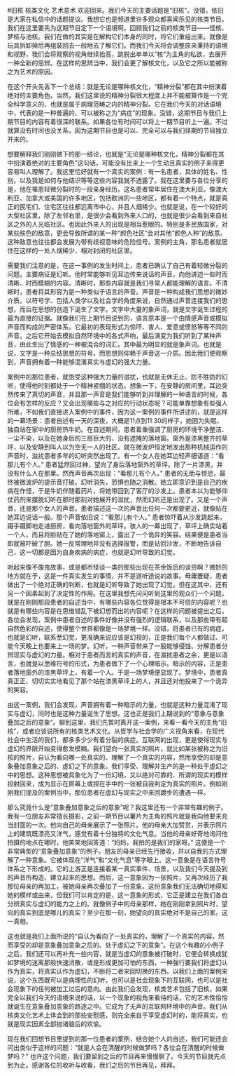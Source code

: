#旧核 核类文化 艺术意术
欢迎回来。我们今天的主要话题是“旧核”。没错，依旧是大家在私信中的话题提议。我想它也是频道里许多观众都喜闻乐见的核类节目。我们在这里要先为这期节目定下一个语境啊，回顾我们之前的核类节目——怪核、梦核与池核。我们在做的其实是在解构它们本身的同时，将它们重组出来。就像是玩具拆卸掉后再组装回去一般地去了解它们。而我们今天将会调整原来秉持的语境和视野，我们会将观察的视角继续抬高，跳脱出单单以“核”为主角的私欲，去展开一种全新的思辨。在这样的思辨当中，我们会更了解核文化，以及它之所以能被称之为艺术的原因。

在这个开头先丢下一个总结：就是无论是哪种核文化，“精神分裂”都在其中扮演着绝对的主要角色。当然，我们这里说的精神分裂很大程度上并不能被算作是一个完全科学意义的、也就是属于病理范畴之内的精神分裂。它在我们今天的对话语境中，代表的是一种普遍的、可以被称之为“病症”的现象。没错，这期节目与我们上期节目的内容有着很深的联系。如果各位有时间可以将上一期节目听上一遍。不过就算没有时间也没关系，因为这期节目也是可以、完全可以与我们往期的节目独立开来的。

想要解释我们刚刚做下的那一结论，也就是“无论是哪种核文化，精神分裂都在其中扮演着绝对的主要角色”这句话，可能没有比来上一个生动且真实的例子来得更容易叫人理解了。我这里恰好就有一个真实的案例：有一名患者，具体的姓名、性别，以及我是如何与他结识等等这些内容我就不透露了。我在这里要与各位分享的是，他在罹患轻微分裂时的一段亲身经历。这名患者常年居住在澳大利亚。像澳大利亚、加拿大或美国的许多地区，包括欧洲的一些地区，都有着一个特点，就是真正的民宅们、住宅区往往都远离市中心，并且人烟稀少。也就是说，在一个较好的大型社区里，除了左邻右里，是很少会看到外来人口的，也就是很少会看到来自社区之外的人光临社区。也因此外来人的出现是相当惹眼的。特别是多民族国家，对某些肤色的敌意，更会导致所谓的某一种“颜色社区”会对其他“颜色人种”的敌意。这种敌意也往往都会发展为带有歧视意味的危险信号。案例的主角，那名患者就居住在这样的一处人烟稀少、相对封闭的社区里。

需要我们注意的是，在这一事例的发生时间上，患者已确认了自己有着轻微分裂的问题。主要病征是幻听。他时常能够听见耳边传来说话的声音，向他讲述一些时而清晰、时而模糊的内容。清晰时，那些内容就是我们寻常人都能理解的语言。不清晰时，患者将其形容为是一种类似于语言的声音。声音是一种构成我们思想的微妙介质。以符号学、包括人类学以及社会学的角度来说，自然通过声音连接我们的思想，而后在思想的创造下诞生了文字。文字中大量的象声词，就是文字诞生过程的最为直接的证据。就像我们在上期节目说到的，语言原本是一个由情感声音或模拟声音而构成的严密体系。它最初的表现形式为惊吓、害人、爱意或愤怒等等不同的声音。之后它开始去模拟自然环境中的各式声响，最后演变为我们听到了某种声音，由此生出了情感的一种被混合的词汇。其中最为明显的就是象声词。也就是说，文字是一种总结思想的符号，而思想则仰赖于声音这一介质。因此我们便观察到，声音拥有着一种能够混淆真实与虚幻的强大力量。

案例中的那位患者，就饱受这种强大力量的滋扰，也就是无休无止、防不胜防的幻听，使得他时刻都处于一个精神紧绷的状态。想象一下，在安静的房间里，耳边突然传来了真切的声音，并且那一声音是我们能够听到并理解的一种语言的时候，各位会有怎样的反应？又会出现哪些与之对应的行动状态呢？可能单靠想象有些强人所难，不如我们直接进入案例中的事件，因为这一案例的事件所讲述的，就是这样的一幕场景：患者自述有一天的深夜，大概是11点到11:30的样子，她因为失眠，独自站在家中的厨房热牛奶。在自述期间，患者着重强调了厨房的环境干净整洁、一尘不染，以及在她身后的三扇巨大的、没有遮掩的落地窗。窗外是漆黑整齐的草坪，以及安静到叫人以为空无一人的社区。就在微波炉恒定地发出那种机械运作的声音时，滋扰患者多年的幻听突然出现了。有一个女人在她耳边轻声细语道：“看那儿有个人。” 患者猛然回过神，望向了身后落地窗外的草坪。除了一片漆黑，并没有什么人在那里。然而声音再次出现：“看那儿有个人。” 患者的无助与惊恐，最终被微波炉的提示音打破。幻听消失，恐惧也随之消散。她立即意识到是自己的疾病在作怪，于是牛奶伴随着药片，将她带回到了客厅的沙发上。患者本以为能够仰仗药剂来摆脱幻听在那时那刻对她展开的滋扰，然而幻听还是出现了。又是一个声音，还是那个女人的声音。患者描述这一次的声音比任何一次都要更近，就像贴在她耳边说话一般。那个声音依旧说：“看那儿有个人。” 患者惊吓着从沙发跳起来，蹑手蹑脚地走进厨房，看向落地窗外的草坪。骇人的一幕出现了，草坪上确实站着一个人，而且将脸贴在了她的落地窗上，露出了一个诡异的笑容。结果便是患者当即就被吓破了胆。她一反常理地并没有选择报警，而是钻回沙发，不断地告诉自己，这一切都是因为自身疾病的病症，也就是幻听导致的幻觉。

听起来像不像鬼故事，或是都市怪谈一类的那些出现在茶余饭后的谈资啊？微妙的地方就在于，这是一件真实发生的事情，并不是道听途说的故事。毋庸置疑，患者做出了一个绝对正确的判断，也就是幻听导致了她出现了幻觉。但在这其中，还有另一个因素起到了决定性的作用。在这里我想先问问听到这里的观众们一个问题，就是在刚刚那段患者的自述当中，有哪些内容各位觉得是根本不可信的内容呢？也就是有哪些内容是在思维错乱下被幻想而出的内容呢？在这样的问题被提出之后，各位会发现，案例中患者自述的事件好像并没有强烈的逻辑联系，以及那些带有超自然色彩的自述，使得整个世界都像是一场梦境一样。没错，将患者已有的病症，也就是幻听，联系至幻觉，更准确来说应该是幻视的，正是我们每个人都做过、可能今天晚上也要来上一场的梦。幻听，一种声音带来了一股能够侵蚀、分解患者分辨现实与虚幻的力量。相对于患者而言的真实的声音，在滋扰患者之余，更是以语言，也就是以思维符号的形式，为患者做下了一个心理暗示。暗示的内容，正是患者落地窗外的漆黑草坪上，有着一个人。于是一场梦境便显现了。梦境中，患者真真正正、切切实实地看见了那个站在漆黑草坪上的人，并且还对他投来了一个诡异的笑容。

由这一案例，我们会发现，声音拥有着一种暗示的力量，也就是这种力量混淆了现实与虚幻，同时也是这种力量诞生了思想。这也正是我们上期说到的“意象与意象叠加之后的意象”。聊到这里，我们先暂时离开这一案例，来看一看今天的主角“旧核”，或者应该说所有的核类艺术文化。从哲学与社会学的广义视角来看，在现代社会中生活的我们，都多多少少有着分裂的病症。互联网的出现，更是使得现实与虚幻的界限开始变得愈发模糊。我们望向一张真实的照片，就比如某张被称之为旧核的照片，自认为看向哪一处真实的、理解了一个真实的内容，然而享受的却是意象叠加意象之后的、虚幻之下的意象。我们享受、理解并生产的是一种处于虚幻之中的思想。这种思想被具象化为了一份幻境，又以绝对可靠的、所谓的现实的模样投射回来，成为显示在屏幕上或捏在手中的一张被自我判定为真实的照片。例如刚刚我们提及的案例当中，那位患者在虚幻与现实之中来回踱步的遭遇一样。

那么究竟什么是“意象叠加意象之后的意象”呢？我这里还有一个非常有趣的例子。我有一位朋友非常擅长摄影，之前一期节目以薯片为主角的照片就是我向他要来充当封面的一次。他向自己的母亲展示了一张照片。他的母亲大加赞赏，并表示照片上的建筑既漂亮又洋气，感觉有着十分独特的文化气息。当他的母亲好奇地询问他拍摄的地点在哪时，他笑笑地回答道：“妈妈，我拍的是我们的家呀。” 这便是一个非常典型的“意象叠加意象”的例子。朋友的母亲已经先行接收，并以自我的方式理解了一种意象。它被体现在“洋气”和“文化气息”等字眼上。这一意象是在语言符号体系之下形成的。它的上游正是连接着某一真实事件、场景，以及我们今天提及到的声音所构造、建立起来的思想。而后，这一意象因为一张照片，又再次经历了我那位母亲的再加工，被她母亲再次叠加了一份意象。这份意象我们无法确切地得知她的模样或由来，但我们可以肯定的是，这一意象的形式，它正是建立在我们各自分辨真实与虚幻的能力之上的。就像例子中的母亲那样，她在刚刚拿到照片时，望向的真实到底是哪儿的真实？至少在那一刻，她望向的真实绝对不是自己的家。这一真相。

这也就是我们上面所说的“自认为看向了一处真实的，理解了一个真实的内容，然而享受的却是意象叠加意象之后的、处于虚幻之下的意象”。在这个有趣的小例子之后，我们还可以再补充一些内容，就是当虚幻的意象被打破时，它便会转换成犹如梦境的迷离那般快速消散，或是形成更加可怕的东西，一种强行要我们将虚幻认作为真实，将真实认作为虚幻，不断将二者来回切换的东西。以我们上面的案例来说，这个东西既可以是病理性的幻听，也可以是社会现象下的互联网，也可以是社会现象下的任何被加工过后的意向。由此我们会发现，核类艺术包括了旧核，如果完全以我们今天的语境来说的话，以一个现象的视角来看待的话，它的艺术性恰恰就诞生在意象叠加意象的路途之中。它成为了无声的互联网环境中的声音。我们从核类文化艺术上体会到的那些安慰感，则完全来自于享受虚幻时的，能将真实，也就是现实因素全部抛诸脑后的欢愉。

现在我们回想节目里提到的那一位患者的案例，结合她个人的自述，我们可能还会问出类似于这样的问题：“就是人会在清醒的时候做梦吗？各位会在清醒的时候做梦吗？” 也许这个问题，我们要留到之后的节目再来慢慢聊了。今天的节目就先点到为止。感谢各位的收听与收看，我们之后的节目再见，拜拜。